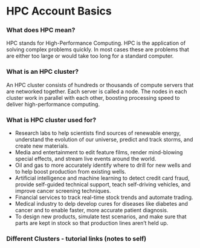 # HPC Account Basics

### What does HPC mean?
HPC stands for High-Performance Computing.  HPC is the application of solving complex problems quickly.  In most cases these are problems that are either too large or would take too long for a standard computer.

### What is an HPC cluster? 
An HPC cluster consists of hundreds or thousands of compute servers that are networked together. Each server is called a node. The nodes in each cluster work in parallel with each other, boosting processing speed to deliver high-performance computing.

### What is HPC cluster used for?
- Research labs to help scientists find sources of renewable energy, understand the evolution of our universe, predict and track storms, and create new materials.
- Media and entertainment to edit feature films, render mind-blowing special effects, and stream live events around the world.
- Oil and gas to more accurately identify where to drill for new wells and to help boost production from existing wells.
- Artificial intelligence and machine learning  to detect credit card fraud, provide self-guided technical support, teach self-driving vehicles, and improve cancer screening techniques.
- Financial services to track real-time stock trends and automate trading.
- Medical industry to delp develop cures for diseases like diabetes and cancer and to enable faster, more accurate patient diagnosis.
- To design new products, simulate test scenarios, and make sure that parts are kept in stock so that production lines aren’t held up.

### Different Clusters - tutorial links (notes to self)


